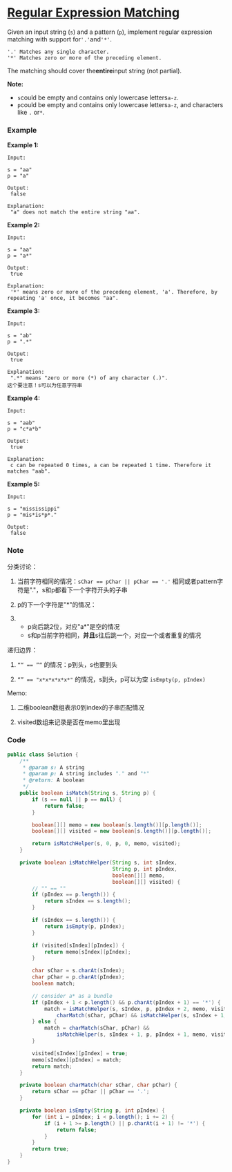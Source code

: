 # [Regular Expression Matching](https://leetcode.com/problems/regular-expression-matching/description/)

Given an input string \(`s`\) and a pattern \(`p`\), implement regular expression matching with support for`'.'`and`'*'`.

```
'.' Matches any single character.
'*' Matches zero or more of the preceding element.
```

The matching should cover the**entire**input string \(not partial\).

**Note:**

* `s`could be empty and contains only lowercase letters`a-z`.
* `p`could be empty and contains only lowercase letters`a-z`, and characters like `.` or`*`.

### Example

**Example 1:**

```
Input:

s = "aa"
p = "a"

Output:
 false

Explanation:
 "a" does not match the entire string "aa".
```

**Example 2:**

```
Input:

s = "aa"
p = "a*"

Output:
 true

Explanation:
 '*' means zero or more of the precedeng element, 'a'. Therefore, by repeating 'a' once, it becomes "aa".
```

**Example 3:**

```
Input:

s = "ab"
p = ".*"

Output:
 true

Explanation:
 ".*" means "zero or more (*) of any character (.)".
这个要注意！s可以为任意字符串
```

**Example 4:**

```
Input:

s = "aab"
p = "c*a*b"

Output:
 true

Explanation:
 c can be repeated 0 times, a can be repeated 1 time. Therefore it matches "aab".
```

**Example 5:**

```
Input:

s = "mississippi"
p = "mis*is*p*."

Output:
 false
```

### Note

分类讨论：

1. 当前字符相同的情况：`sChar == pChar || pChar == '.'` 相同或者pattern字符是"."，s和p都看下一个字符开头的子串

2. p的下一个字符是"\*"的情况：

3. * p向后跳2位，对应"a\*"是空的情况
   * s和p当前字符相同，**并且**s往后跳一个，对应一个或者重复的情况

递归边界：

1. `““ == ”“` 的情况：p到头，s也要到头

2. `“” == "x*x*x*x*x*"` 的情况，s到头，p可以为空 `isEmpty(p, pIndex)`

Memo:

1. 二维boolean数组表示0到index的子串匹配情况

2. visited数组来记录是否在memo里出现

### Code

```java
public class Solution {
    /**
     * @param s: A string 
     * @param p: A string includes "." and "*"
     * @return: A boolean
     */
    public boolean isMatch(String s, String p) {
        if (s == null || p == null) {
            return false;
        }

        boolean[][] memo = new boolean[s.length()][p.length()];
        boolean[][] visited = new boolean[s.length()][p.length()];

        return isMatchHelper(s, 0, p, 0, memo, visited);
    }

    private boolean isMatchHelper(String s, int sIndex,
                                  String p, int pIndex,
                                  boolean[][] memo,
                                  boolean[][] visited) {
        // "" == ""
        if (pIndex == p.length()) {
            return sIndex == s.length();
        }

        if (sIndex == s.length()) {
            return isEmpty(p, pIndex);
        }

        if (visited[sIndex][pIndex]) {
            return memo[sIndex][pIndex];
        }

        char sChar = s.charAt(sIndex);
        char pChar = p.charAt(pIndex);
        boolean match;

        // consider a* as a bundle
        if (pIndex + 1 < p.length() && p.charAt(pIndex + 1) == '*') {
            match = isMatchHelper(s, sIndex, p, pIndex + 2, memo, visited) ||
                charMatch(sChar, pChar) && isMatchHelper(s, sIndex + 1, p, pIndex, memo, visited);
        } else {
            match = charMatch(sChar, pChar) && 
                isMatchHelper(s, sIndex + 1, p, pIndex + 1, memo, visited);
        }

        visited[sIndex][pIndex] = true;
        memo[sIndex][pIndex] = match;
        return match;
    }

    private boolean charMatch(char sChar, char pChar) {
        return sChar == pChar || pChar == '.';
    }

    private boolean isEmpty(String p, int pIndex) {
        for (int i = pIndex; i < p.length(); i += 2) {
            if (i + 1 >= p.length() || p.charAt(i + 1) != '*') {
                return false;
            }
        }
        return true;
    }
}
```



